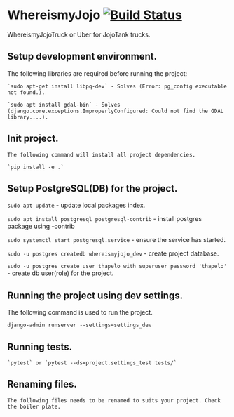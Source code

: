 # WhereismyJojo [![Build Status](https://travis-ci.org/tsotetsi/whereismyjojo.svg?branch=develop)](https://travis-ci.org/tsotetsi/whereismyjojo)
WhereismyJojoTruck or Uber for JojoTank trucks.

## Setup development environment.
  The following libraries are required before running the project:

    `sudo apt-get install libpq-dev` - Solves (Error: pg_config executable not found.).

    `sudo apt install gdal-bin` - Solves (django.core.exceptions.ImproperlyConfigured: Could not find the GDAL library....).

## Init project.
    The following command will install all project dependencies.

    `pip install -e .`

## Setup PostgreSQL(DB) for the project.

  `sudo apt update` - update local packages index.

  `sudo apt install postgresql postgresql-contrib` - install postgres package using -contrib

  `sudo systemctl start postgresql.service` - ensure the service has started.

  `sudo -u postgres createdb whereismyjojo_dev` - create project database.

  `sudo -u postgres create user thapelo with superuser password 'thapelo'` - create db user(role) for the project.

## Running the project using dev settings.
  The following command is used to run the project.

  `django-admin runserver --settings=settings_dev`


## Running tests.

    `pytest` or `pytest --ds=project.settings_test tests/`


## Renaming files.
    The following files needs to be renamed to suits your project. Check the boiler plate.
